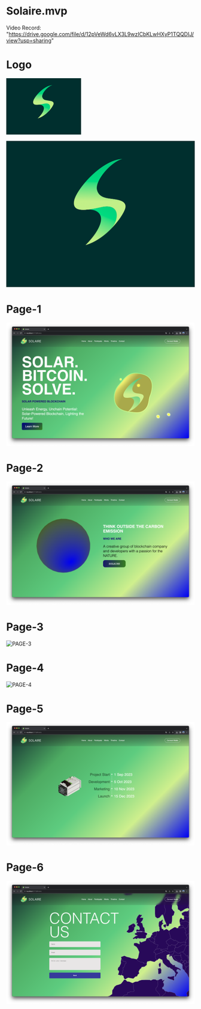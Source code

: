 # Solaire.mvp

Video Record: "https://drive.google.com/file/d/12pVeWd6vLX3L9wzICbKLwHXyP1TQQDIJ/view?usp=sharing"



# Logo
<img src="/Ekran%20Resmi%202023-10-04%2022.03.59.png" alt="Logo" width="200" height="150">

![LOGO](/Ekran%20Resmi%202023-10-04%2022.03.59.png)




# Page-1

![PAGE-1](/public/img/Ekran%20Resmi%202023-10-06%2010.16.35.png)


# Page-2 

![PAGE-2](/public/img/Ekran%20Resmi%202023-10-06%2010.16.38.png)              


# Page-3 

![PAGE-3](/public/img/Ekran%20Resmi%202023-10-06%2010.16.41.png)      


# Page-4 

![PAGE-4](/public/img/Ekran%20Resmi%202023-10-06%2010.16.44.png)   


# Page-5 

![PAGE-5](/public/img/Ekran%20Resmi%202023-10-06%2010.16.47.png)      


# Page-6 

![PAGE-6](/public/img/Ekran%20Resmi%202023-10-06%2010.16.49.png)      
